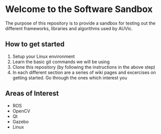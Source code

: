 # Welcome to the Software Sandbox

The purpose of this repository is to provide a sandbox for testing out the different frameworks,
libraries and algorithms used by AUVic.

## How to get started

1. Setup your Linux environment
2. Learn the basic git commands we will be using
3. Clone this repository (by following the instructions in the above step)
4. In each different section are a series of wiki pages and excercises on getting started. Go through the ones which interest you

## Areas of Interest

- ROS
- OpenCV
- Qt
- Gazebo
- Linux

